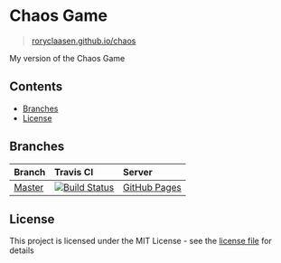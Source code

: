 # Chaos Game

> [roryclaasen.github.io/chaos](https://roryclaasen.github.io/chaos)

My version of the Chaos Game

## Contents

- [Branches](#branches)
- [License](#license)

## Branches

| Branch | Travis CI | Server |
|:-------|:----------|:-------|
| [Master](https://github.com/roryclaasen/chaos/tree/master) | [![Build Status][CI-master]](https://travis-ci.com/roryclaasen/chaos) | [GitHub Pages](https://roryclaasen.github.io/chaos) |

## License

This project is licensed under the MIT License - see the [license file](LICENSE) for details

[CI-master]: https://travis-ci.com/roryclaasen/chaos.svg?branch=master "Travis CI"
